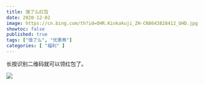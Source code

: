 ```yaml
---
title: 饿了么红包
date: 2020-12-02
image: https://cn.bing.com/th?id=OHR.Kinkakuji_ZH-CN8643828412_UHD.jpg
showtoc: false 
published: true
tags: ["饿了么", "优惠券"]
categories: [ "福利" ]
---
```


长按识别二维码就可以领红包了。

<!--more-->

![](https://miiluu.oss-cn-shanghai.aliyuncs.com/blog/littleplan/%E9%A5%BF%E4%BA%86%E4%B9%88%E5%A4%96%E5%8D%96%E7%BA%A2%E5%8C%85.png)


